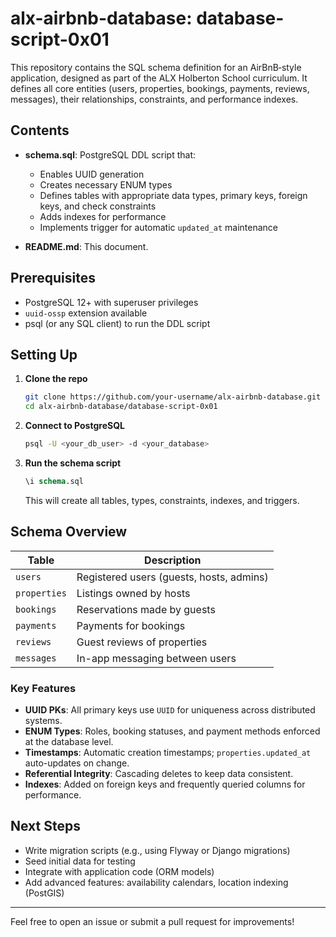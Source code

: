 # alx-airbnb-database: database-script-0x01

This repository contains the SQL schema definition for an AirBnB‑style application, designed as part of the ALX Holberton School curriculum. It defines all core entities (users, properties, bookings, payments, reviews, messages), their relationships, constraints, and performance indexes.

## Contents

* **schema.sql**: PostgreSQL DDL script that:

  * Enables UUID generation
  * Creates necessary ENUM types
  * Defines tables with appropriate data types, primary keys, foreign keys, and check constraints
  * Adds indexes for performance
  * Implements trigger for automatic `updated_at` maintenance

* **README.md**: This document.

## Prerequisites

* PostgreSQL 12+ with superuser privileges
* `uuid-ossp` extension available
* psql (or any SQL client) to run the DDL script

## Setting Up

1. **Clone the repo**

   ```bash
   git clone https://github.com/your-username/alx-airbnb-database.git
   cd alx-airbnb-database/database-script-0x01
   ```

2. **Connect to PostgreSQL**

   ```bash
   psql -U <your_db_user> -d <your_database>
   ```

3. **Run the schema script**

   ```sql
   \i schema.sql
   ```

   This will create all tables, types, constraints, indexes, and triggers.

## Schema Overview

| Table        | Description                              |
| ------------ | ---------------------------------------- |
| `users`      | Registered users (guests, hosts, admins) |
| `properties` | Listings owned by hosts                  |
| `bookings`   | Reservations made by guests              |
| `payments`   | Payments for bookings                    |
| `reviews`    | Guest reviews of properties              |
| `messages`   | In-app messaging between users           |

### Key Features

* **UUID PKs**: All primary keys use `UUID` for uniqueness across distributed systems.
* **ENUM Types**: Roles, booking statuses, and payment methods enforced at the database level.
* **Timestamps**: Automatic creation timestamps; `properties.updated_at` auto-updates on change.
* **Referential Integrity**: Cascading deletes to keep data consistent.
* **Indexes**: Added on foreign keys and frequently queried columns for performance.

## Next Steps

* Write migration scripts (e.g., using Flyway or Django migrations)
* Seed initial data for testing
* Integrate with application code (ORM models)
* Add advanced features: availability calendars, location indexing (PostGIS)

---

Feel free to open an issue or submit a pull request for improvements!
